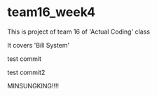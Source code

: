 # team16_week4

This is project of team 16 of 'Actual Coding' class

It covers 'Bill System'

test commit

test commit2

MINSUNGKING!!!!